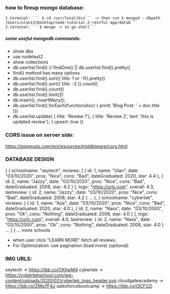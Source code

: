 ### how to fireup mongo database: 
    1.terminal: ``` $ cd /usr/local/bin``` -> then run $ mongod --dbpath /Users/ulan13/Desktop/node-tutorial-2-restful-app/datab```
    2.terminal: ```$ mongo -> to go shell```

##### some useful mongodb commands:
-  show dbs
- use nodetest2
- show collections
- db.userlist.find() // findOne() || db.userlist.find().pretty() 
- find() method has many options 
- db.userlist.find().sort({ title: 1 or -1}).pretty()
- db.userlist.find().sort({ title: -2 }).count()
- db.userlist.find().count()
- db.userlist.find().limit(2)
- db.insert(), insertMany();
- db.userlist.find().forEach(function(doc) { print( 'Blog Post: ' + doc.title )})
- db.userlist.update( { title: 'Review 1'}, { title: 'Review 2', text: 'this is updated review'}, { upsert: true })

### CORS issue on server side:
https://expressjs.com/en/resources/middleware/cors.html


### DATABASE DESIGN
{ 
    {
        schoolname: "seytech",
        reviews: [ 
            { id: 1, name: "Ulan", date: "03/10/2020", pros: "Nice", cons: "Bad", dateGraduated: 2020, star: 4.4 }, 
            { id: 2, name: "Jazzy", date: "03/10/2020", pros: "Nice", cons: "Bad", dateGraduated: 2008, star: 4.2 }
            ], 
        logo: "https://urls.com",
        overall: 4.3,
        lastreview: { id: 2, name: "Jazzy", date: "03/10/2020", pros: "Nice", cons: "Bad", dateGraduated: 2008, star: 4.2 } 
        ...
    },
        {
        schoolname: "cybertek",
        reviews: [ 
            { id: 1, name: "Aza", date: "03/10/2020", pros: "Nice", cons: "Bad", dateGraduated: 2020, star: 4.0 }, 
            { id: 2, name: "Nass", date: "03/10/2000", pros: "Ok", cons: "Nothing", dateGraduated: 2008, star: 4.0 } 
            ], 
        logo: "https://urlc.com",
        overall: 4.0,
        lastreview: { id: 2, name: "Nass", date: "03/10/2000", pros: "Ok", cons: "Nothing", dateGraduated: 2008, star: 4.0 } 
        ...
    }
}
    ...
    more schools
 
- when user click "LEARN MORE" fetch all reviews.
- For Optimiziation: use pagination (load more) (optional) 


### IMG URLS:
seytech -> https://ibb.co/CKjtwM4
cybertek -> https://cybertekschool.com/wp-content/uploads/2020/02/cybertek_logo_header.svg
cloudgateacademy -> https://ibb.co/ZMq7F4J
salesforcebootcamp -> https://ibb.co/j3CF2Zj
